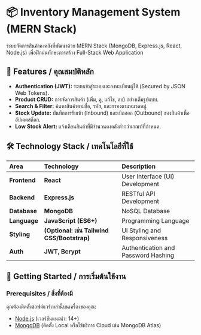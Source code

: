 # 📦 Inventory Management System (MERN Stack)

ระบบจัดการสินค้าคงคลังที่พัฒนาด้วย MERN Stack (MongoDB, Express.js, React, Node.js) เพื่อฝึกฝนทักษะการสร้าง Full-Stack Web Application

## 🌟 Features / คุณสมบัติหลัก

* **Authentication (JWT):** ระบบเข้าสู่ระบบและลงทะเบียนผู้ใช้ (Secured by JSON Web Tokens).
* **Product CRUD:** การจัดการสินค้า (เพิ่ม, ดู, แก้ไข, ลบ) อย่างเต็มรูปแบบ.
* **Search & Filter:** ค้นหาสินค้าตามชื่อ, รหัส, และกรองตามหมวดหมู่.
* **Stock Update:** บันทึกการรับเข้า (Inbound) และเบิกออก (Outbound) ของสินค้าเพื่ออัปเดตสต็อก.
* **Low Stock Alert:** แจ้งเตือนสินค้าที่มีจำนวนคงคลังต่ำกว่าเกณฑ์ที่กำหนด.

## 🛠️ Technology Stack / เทคโนโลยีที่ใช้

| Area | Technology | Description |
| :--- | :--- | :--- |
| **Frontend** | **React** | User Interface (UI) Development |
| **Backend** | **Express.js** | RESTful API Development |
| **Database** | **MongoDB** | NoSQL Database |
| **Language** | **JavaScript (ES6+)** | Programming Language |
| **Styling** | **(Optional: เช่น Tailwind CSS/Bootstrap)** | UI Styling and Responsiveness |
| **Auth** | **JWT, Bcrypt** | Authentication and Password Hashing |

## 🚀 Getting Started / การเริ่มต้นใช้งาน

### Prerequisites / สิ่งที่ต้องมี

คุณต้องติดตั้งซอฟต์แวร์เหล่านี้บนเครื่องของคุณ:

* [Node.js](https://nodejs.org/) (เวอร์ชันแนะนำ: 14+)
* [MongoDB](https://www.mongodb.com/try/download/community) (ติดตั้ง Local หรือใช้บริการ Cloud เช่น MongoDB Atlas)
